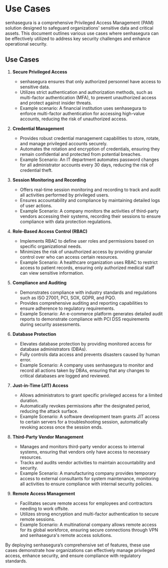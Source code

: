 # Use Cases

senhasegura is a comprehensive Privileged Access Management (PAM) solution designed to safeguard organizations' sensitive data and critical assets. This document outlines various use cases where senhasegura can be effectively utilized to address key security challenges and enhance operational security.

## Use Cases

1. **Secure Privileged Access**
   - senhasegura ensures that only authorized personnel have access to sensitive data.
   - Utilizes strict authentication and authorization methods, such as multi-factor authentication (MFA), to prevent unauthorized access and protect against insider threats.
   - Example scenario: A financial institution uses senhasegura to enforce multi-factor authentication for accessing high-value accounts, reducing the risk of unauthorized access.

2. **Credential Management**
   - Provides robust credential management capabilities to store, rotate, and manage privileged accounts securely.
   - Automates the rotation and encryption of credentials, ensuring they remain confidential and protected from potential breaches.
   - Example Scenario: An IT department automates password changes for all administrator accounts every 30 days, reducing the risk of credential theft.

3. **Session Monitoring and Recording**
   - Offers real-time session monitoring and recording to track and audit all activities performed by privileged users.
   - Ensures accountability and compliance by maintaining detailed logs of user actions.
   - Example Scenario: A company monitors the activities of third-party vendors accessing their systems, recording their sessions to ensure compliance with data protection regulations.

4. **Role-Based Access Control (RBAC)**
   - Implements RBAC to define user roles and permissions based on specific organizational needs.
   - Minimizes the risk of unauthorized access by providing granular control over who can access certain resources.
   - Example Scenario: A healthcare organization uses RBAC to restrict access to patient records, ensuring only authorized medical staff can view sensitive information.

5. **Compliance and Auditing**
   - Demonstrates compliance with industry standards and regulations such as ISO 27001, PCI, SOX, GDPR, and PQO.
   - Provides comprehensive auditing and reporting capabilities to ensure adherence to regulatory requirements.
   - Example Scenario: An e-commerce platform generates detailed audit reports to demonstrate compliance with PCI DSS requirements during security assessments.

6. **Database Protection**
   - Elevates database protection by providing monitored access for database administrators (DBAs).
   - Fully controls data access and prevents disasters caused by human error.
   - Example Scenario: A company uses senhasegura to monitor and record all actions taken by DBAs, ensuring that any changes to critical databases are logged and reviewed.

7. **Just-in-Time (JIT) Access**
   - Allows administrators to grant specific privileged access for a limited duration.
   - Automatically revokes permissions after the designated period, reducing the attack surface.
   - Example Scenario: A software development team grants JIT access to certain servers for a troubleshooting session, automatically revoking access once the session ends.

8. **Third-Party Vendor Management**
   - Manages and monitors third-party vendor access to internal systems, ensuring that vendors only have access to necessary resources.
   - Tracks and audits vendor activities to maintain accountability and security.
   - Example Scenario: A manufacturing company provides temporary access to external consultants for system maintenance, monitoring all activities to ensure compliance with internal security policies.

9. **Remote Access Management**
   - Facilitates secure remote access for employees and contractors needing to work offsite.
   - Utilizes strong encryption and multi-factor authentication to secure remote sessions.
   - Example Scenario: A multinational company allows remote access for its global workforce, ensuring secure connections through VPN and senhasegura's remote access solutions.

By deploying senhasegura’s comprehensive set of features, these use cases demonstrate how organizations can effectively manage privileged access, enhance security, and ensure compliance with regulatory standards.
